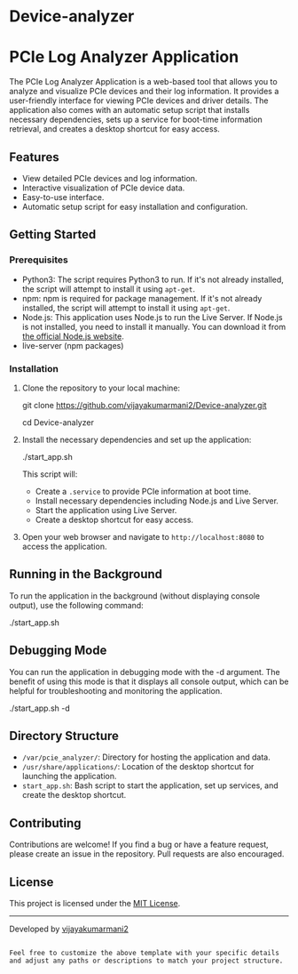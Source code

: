 # Device-analyzer

# PCIe Log Analyzer Application

The PCIe Log Analyzer Application is a web-based tool that allows you to analyze and visualize PCIe devices and their log information. It provides a user-friendly interface for viewing PCIe devices and driver details. The application also comes with an automatic setup script that installs necessary dependencies, sets up a service for boot-time information retrieval, and creates a desktop shortcut for easy access.

## Features

- View detailed PCIe devices and log information.
- Interactive visualization of PCIe device data.
- Easy-to-use interface.
- Automatic setup script for easy installation and configuration.

## Getting Started

### Prerequisites

- Python3: The script requires Python3 to run. If it's not already installed, the script will attempt to install it using `apt-get`.
- npm: npm is required for package management. If it's not already installed, the script will attempt to install it using `apt-get`.
- Node.js: This application uses Node.js to run the Live Server. If Node.js is not installed, you need to install it manually. You can download it from [the official Node.js website](https://nodejs.org/).
- live-server (npm packages)
  
### Installation

1. Clone the repository to your local machine:

   
   git clone https://github.com/vijayakumarmani2/Device-analyzer.git
   
   cd Device-analyzer
   

3. Install the necessary dependencies and set up the application:

   ./start_app.sh
   

   This script will:
   - Create a `.service` to provide PCIe information at boot time.
   - Install necessary dependencies including Node.js and Live Server.
   - Start the application using Live Server.
   - Create a desktop shortcut for easy access.

4. Open your web browser and navigate to `http://localhost:8080` to access the application.

## Running in the Background

To run the application in the background (without displaying console output), use the following command:

./start_app.sh

## Debugging Mode

You can run the application in debugging mode with the -d argument. The benefit of using this mode is that it displays all console output, which can be helpful for troubleshooting and monitoring the application.

./start_app.sh -d

## Directory Structure

- `/var/pcie_analyzer/`: Directory for hosting the application and data.
- `/usr/share/applications/`: Location of the desktop shortcut for launching the application.
- `start_app.sh`: Bash script to start the application, set up services, and create the desktop shortcut.

## Contributing

Contributions are welcome! If you find a bug or have a feature request, please create an issue in the repository. Pull requests are also encouraged.

## License

This project is licensed under the [MIT License](LICENSE).

---

Developed by [vijayakumarmani2](https://github.com/your-username)
```

Feel free to customize the above template with your specific details and adjust any paths or descriptions to match your project structure.
